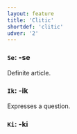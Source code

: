 ```yaml
---
layout: feature
title: 'Clitic'
shortdef: 'clitic'
udver: '2'
---
```

### <a name="se">`Se`</a>: -se

Definite article.

### <a name="ik">`Ik`</a>: -ik

Expresses a question.

### <a name="ki">`Ki`</a>: -ki
